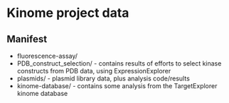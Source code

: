 Kinome project data
===================

Manifest
--------

* fluorescence-assay/
* PDB\_construct\_selection/ - contains results of efforts to select kinase constructs from PDB data, using ExpressionExplorer
* plasmids/ - plasmid library data, plus analysis code/results
* kinome-database/ - contains some analysis from the TargetExplorer kinome database
